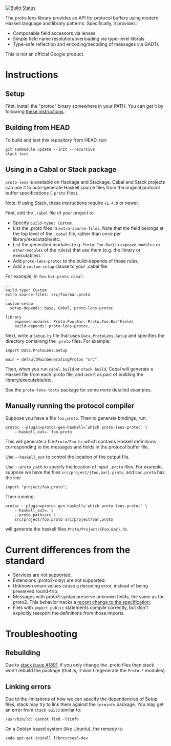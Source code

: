 [![Build Status](https://travis-ci.org/google/proto-lens.svg?branch=master)](https://travis-ci.org/google/proto-lens)

The proto-lens library provides an API for protocol buffers using modern Haskell
language and library patterns.  Specifically, it provides:

  * Composable field accessors via lenses
  * Simple field name resolution/overloading via type-level literals
  * Type-safe reflection and encoding/decoding of messages via GADTs

This is not an official Google product.

# Instructions

## Setup
First, install the "protoc" binary somewhere in your PATH.  You can get it by
following [these instructions](docs/installing-protoc.md).

## Building from HEAD

To build and test this repository from HEAD, run:

    git submodule update --init --recursive
    stack test

## Using in a Cabal or Stack package
`proto-lens` is available on Hackage and Stackage.  Cabal and Stack projects can use it
to auto-generate Haskell source files from the original
protocol buffer specifications (`.proto` files).

Note: if using Stack, these instructions require `v1.4.0` or newer.

First, edit the `.cabal` file of your project to:

* Specify `build-type: Custom`.
* List the .proto files in `extra-source-files`.  Note that the field belongs
  at the top level of the `.cabal` file, rather than once per
  library/executable/etc.
* List the generated modules (e.g. `Proto.Foo.Bar`) in `exposed-modules`
  or `other-modules` of the rule(s) that use them (e.g. the library or
  executables).
* Add `proto-lens-protoc` to the build-depends of those rules.
* Add a `custom-setup` clause to your .cabal file.

For example, in `foo-bar-proto.cabal`:

    ...
    build-type: Custom
    extra-source-files: src/foo/bar.proto
    ...
    custom-setup
      setup-depends: base, Cabal, proto-lens-protoc

    library
        exposed-modules: Proto.Foo.Bar, Proto.Foo.Bar'Fields
        build-depends: proto-lens-protoc, ...

Next, write a `Setup.hs` file that uses `Data.ProtoLens.Setup` and specifies the
directory containing the `.proto` files.  For example:

    import Data.ProtoLens.Setup

    main = defaultMainGeneratingProtos "src"

Then, when you run `cabal build` or `stack build`, Cabal will generate a Haskell
file from each .proto file, and use it as part of building the
library/executable/etc.

See the `proto-lens-tests` package for some more detailed examples.

## Manually running the protocol compiler
Suppose you have a file `foo.proto`. Then to generate bindings, run:

    protoc --plugin=protoc-gen-haskell=`which proto-lens-protoc` \
        --haskell_out=. foo.proto

This will generate a file `Proto/Foo.hs` which contains Haskell definitions
corresponding to the messages and fields in the protocol buffer file.

Use `--haskell_out` to control the location of the output file.

Use `--proto_path` to specify the location of input `.proto` files.  For
example, suppose we have the files `src/project/{foo,bar}.proto`, and
`bar.proto` has the line

    import "project/foo.proto";

Then running:

    protoc --plugin=protoc-gen-haskell=`which proto-lens-protoc` \
        --haskell_out=. \
        --proto_path=src \
        src/project/foo.proto src/project/bar.proto
will generate the haskell files `Proto/Project/{Foo,Bar}.hs`.

# Current differences from the standard

- Services are not supported.
- Extensions (proto2-only) are not supported.
- Unknown enum values cause a decoding error, instead of being preserved
  round-trip.
- Messages with proto3 syntax preserve unknown fields, the same as for proto2.
  This behavior tracks a [recent change to the specification](google/protobuf#272).
- Files with `import public` statements compile correctly, but don't explicitly
  reexport the definitions from those imports.

# Troubleshooting

## Rebuilding
Due to [stack issue #1891](https://github.com/commercialhaskell/stack/issues/1891),
if you only change the .proto files then stack won't rebuild the package (that
is, it won't regenerate the `Proto.*` modules).

## Linking errors
Due to the limitations of how we can specify the dependencies of Setup
files, stack may try to link them against the `terminfo` package. You
may get an error from `stack build` similar to:

```
/usr/bin/ld: cannot find -ltinfo
```

On a Debian based system (like Ubuntu), the remedy is:

```
sudo apt-get install libncurses5-dev
```

